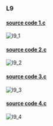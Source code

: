 ### L9
  
  
  #### [source code 1.c](https://github.com/katohawkei/College/blob/master/src/term2/l9/1.c)
  ![l9_1](docs/img/l9/1.gif)

  #### [source code 2.c](https://github.com/katohawkei/College/blob/master/src/term2/l9/2.c)
  ![l9_2](docs/img/l9/2.gif)

  #### [source code 3.c](https://github.com/katohawkei/College/blob/master/src/term2/l9/3.c)
  ![l9_3](docs/img/l9/3.gif)
  
  #### [source code 4.c](https://github.com/katohawkei/College/blob/master/src/term2/l9/4.c)
  ![l9_4](docs/img/l9/4.gif)
